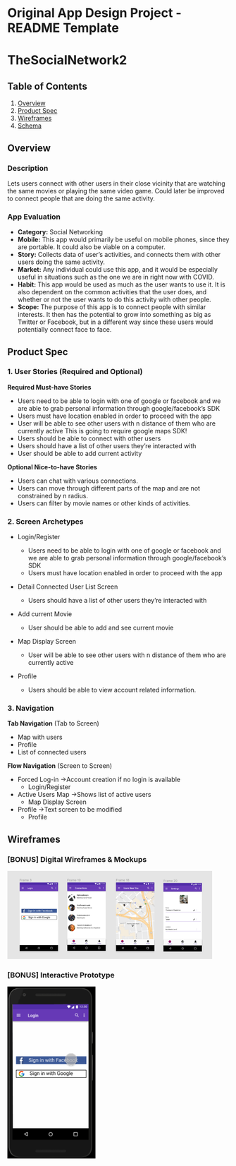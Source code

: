 Original App Design Project - README Template
===

# TheSocialNetwork2

## Table of Contents
1. [Overview](#Overview)
1. [Product Spec](#Product-Spec)
1. [Wireframes](#Wireframes)
2. [Schema](#Schema)

## Overview
### Description
Lets users connect with other users in their close vicinity that are watching the same movies or playing the same video game. Could later be improved to connect people that are doing the same activity. 

### App Evaluation
- **Category:** Social Networking
- **Mobile:** This app would primarily be useful on mobile phones, since they are portable. It could also be viable on a computer. 
- **Story:** Collects data of user’s activities, and connects them with other users doing the same activity.
- **Market:** Any individual could use this app, and it would be especially useful in situations such as the one we are in right now with COVID.
- **Habit:** This app would be used as much as the user wants to use it. It is also dependent on the common activities that the user does, and whether or not the user wants to do this activity with other people.
- **Scope:** The purpose of this app is to connect people with similar interests. It then has the potential to grow into something as big as Twitter or Facebook, but in a different way since these users would potentially connect face to face.

## Product Spec

### 1. User Stories (Required and Optional)

**Required Must-have Stories**

* Users need to be able to login with one of google or facebook and we are able to grab personal information through google/facebook’s SDK
* Users must have location enabled in order to proceed with the app
* User will be able to see other users with n distance of them who are currently active
This is going to require google maps SDK!
* Users should be able to connect with other users
* Users should have a list of other users they’re interacted with
* User should be able to add current activity

**Optional Nice-to-have Stories**

* Users can chat with various connections. 
* Users can move through different parts of the map and are not constrained by n radius. 
* Users can filter by movie names or other kinds of activities. 

### 2. Screen Archetypes

* Login/Register
   * Users need to be able to login with one of google or facebook and we are able to grab personal information through google/facebook’s SDK
   * Users must have location enabled in order to proceed with the app

* Detail Connected User List Screen
   * Users should have a list of other users they’re interacted with

* Add current Movie
   * User should be able to add and see current movie

* Map Display Screen
   * User will be able to see other users with n distance of them who are currently active

* Profile
   * Users should be able to view account related information. 

### 3. Navigation

**Tab Navigation** (Tab to Screen)

* Map with users
* Profile
* List of connected users

**Flow Navigation** (Screen to Screen)

* Forced Log-in ->Account creation if no login is available
   * Login/Register
* Active Users Map ->Shows list of active users
   * Map Display Screen
* Profile ->Text screen to be modified
   * Profile

## Wireframes
### [BONUS] Digital Wireframes & Mockups
<img src="WireFrames_v1.PNG" height=200>

### [BONUS] Interactive Prototype
<img src="project_prototype_v1.gif" width=200>
